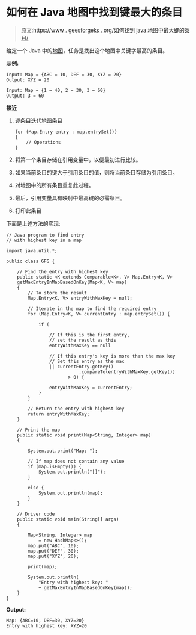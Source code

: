 # 如何在 Java 地图中找到键最大的条目

> 原文:[https://www . geesforgeks . org/如何找到 java 地图中最大键的条目/](https://www.geeksforgeeks.org/how-to-find-the-entry-with-largest-key-in-a-java-map/)

给定一个 Java 中的[地图](https://www.geeksforgeeks.org/map-interface-java-examples/)，任务是找出这个地图中关键字最高的条目。

**示例:**

```
Input: Map = {ABC = 10, DEF = 30, XYZ = 20}
Output: XYZ = 20

Input: Map = {1 = 40, 2 = 30, 3 = 60}
Output: 3 = 60

```

**接近**

1.  [逐条目迭代地图条目](https://www.geeksforgeeks.org/iterate-map-java/)

    ```
    for (Map.Entry entry : map.entrySet()) 
    {
        // Operations
    } 
    ```

2.  将第一个条目存储在引用变量中，以便最初进行比较。
3.  如果当前条目的键大于引用条目的值，则将当前条目存储为引用条目。
4.  对地图中的所有条目重复此过程。
5.  最后，引用变量具有映射中最高键的必需条目。
6.  打印此条目

下面是上述方法的实现:

```
// Java program to find entry
// with highest key in a map

import java.util.*;

public class GFG {

    // Find the entry with highest key
    public static <K extends Comparable<K>, V> Map.Entry<K, V>
    getMaxEntryInMapBasedOnKey(Map<K, V> map)
    {
        // To store the result
        Map.Entry<K, V> entryWithMaxKey = null;

        // Iterate in the map to find the required entry
        for (Map.Entry<K, V> currentEntry : map.entrySet()) {

            if (

                // If this is the first entry,
                // set the result as this
                entryWithMaxKey == null

                // If this entry's key is more than the max key
                // Set this entry as the max
                || currentEntry.getKey()
                           .compareTo(entryWithMaxKey.getKey())
                       > 0) {

                entryWithMaxKey = currentEntry;
            }
        }

        // Return the entry with highest key
        return entryWithMaxKey;
    }

    // Print the map
    public static void print(Map<String, Integer> map)
    {

        System.out.print("Map: ");

        // If map does not contain any value
        if (map.isEmpty()) {
            System.out.println("[]");
        }

        else {
            System.out.println(map);
        }
    }

    // Driver code
    public static void main(String[] args)
    {

        Map<String, Integer> map
            = new HashMap<>();
        map.put("ABC", 10);
        map.put("DEF", 30);
        map.put("XYZ", 20);

        print(map);

        System.out.println(
            "Entry with highest key: "
            + getMaxEntryInMapBasedOnKey(map));
    }
}
```

**Output:**

```
Map: {ABC=10, DEF=30, XYZ=20}
Entry with highest key: XYZ=20

```